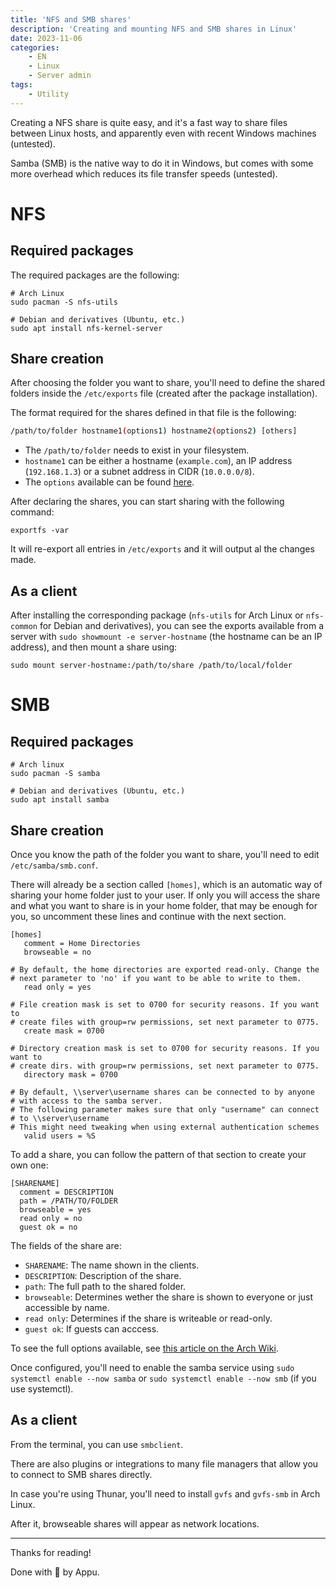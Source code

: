 ```yaml
---
title: 'NFS and SMB shares'
description: 'Creating and mounting NFS and SMB shares in Linux'
date: 2023-11-06
categories:
    - EN
    - Linux
    - Server admin
tags:
    - Utility
---
```


Creating a NFS share is quite easy, and it's a fast way to share files between Linux hosts, and apparently even with recent Windows machines (untested).

Samba (SMB) is the native way to do it in Windows, but comes with some more overhead which reduces its file transfer speeds (untested).

# NFS

## Required packages

The required packages are the following:
```shell
# Arch Linux
sudo pacman -S nfs-utils

# Debian and derivatives (Ubuntu, etc.)
sudo apt install nfs-kernel-server
```

## Share creation

After choosing the folder you want to share, you'll need to define the shared folders inside the `/etc/exports` file (created after the package installation).

The format required for the shares defined in that file is the following:
```sh
/path/to/folder hostname1(options1) hostname2(options2) [others]
```

- The `/path/to/folder` needs to exist in your filesystem.
- `hostname1` can be either a hostname (`example.com`), an IP address (`192.168.1.3`) or a subnet address in CIDR (`10.0.0.0/8`).
- The `options` available can be found [here](https://man.archlinux.org/man/exports.5#General_Options).

After declaring the shares, you can start sharing with the following command:
```shell
exportfs -var
```

It will re-export all entries in `/etc/exports` and it will output al the changes made.

## As a client

After installing the corresponding package (`nfs-utils` for Arch Linux or `nfs-common` for Debian and derivatives), you can see the exports available from a server with `sudo showmount -e server-hostname` (the hostname can be an IP address), and then mount a share using:

```shell
sudo mount server-hostname:/path/to/share /path/to/local/folder
```

# SMB

## Required packages

```shell
# Arch linux
sudo pacman -S samba

# Debian and derivatives (Ubuntu, etc.)
sudo apt install samba
```

## Share creation

Once you know the path of the folder you want to share, you'll need to edit `/etc/samba/smb.conf`.

There will already be a section called `[homes]`, which is an automatic way of sharing your home folder just to your user.
If only you will access the share and what you want to share is in your home folder, that may be enough for you, so uncomment these lines and continue with the next section.

```shell
[homes]
   comment = Home Directories
   browseable = no

# By default, the home directories are exported read-only. Change the
# next parameter to 'no' if you want to be able to write to them.
   read only = yes

# File creation mask is set to 0700 for security reasons. If you want to
# create files with group=rw permissions, set next parameter to 0775.
   create mask = 0700

# Directory creation mask is set to 0700 for security reasons. If you want to
# create dirs. with group=rw permissions, set next parameter to 0775.
   directory mask = 0700

# By default, \\server\username shares can be connected to by anyone
# with access to the samba server.
# The following parameter makes sure that only "username" can connect
# to \\server\username
# This might need tweaking when using external authentication schemes
   valid users = %S
```

To add a share, you can follow the pattern of that section to create your own one:

```shell
[SHARENAME]
  comment = DESCRIPTION
  path = /PATH/TO/FOLDER
  browseable = yes
  read only = no
  guest ok = no
```
The fields of the share are:

 - `SHARENAME`: The name shown in the clients.
 - `DESCRIPTION`: Description of the share.
 - `path`: The full path to the shared folder.
 - `browseable`: Determines wether the share is shown to everyone or just accessible by name.
 - `read only`: Determines if the share is writeable or read-only.
 - `guest ok`: If guests can acccess.

To see the full options available, see [this article on the Arch Wiki](https://man.archlinux.org/man/smb.conf.5).

Once configured, you'll need to enable the samba service using `sudo systemctl enable --now samba` or `sudo systemctl enable --now smb` (if you use systemctl).

## As a client

From the terminal, you can use `smbclient`.

There are also plugins or integrations to many file managers that allow you to connect to SMB shares directly.

In case you're using Thunar, you'll need to install `gvfs` and `gvfs-smb` in Arch Linux.

After it, browseable shares will appear as network locations.

---

Thanks for reading!

Done with 🖤 by Appu.
